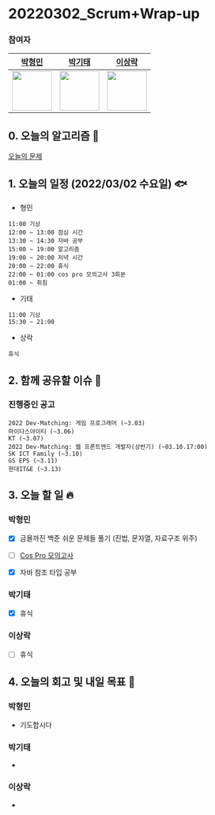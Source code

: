 # 20220302_Scrum+Wrap-up

### 참여자

| [박형민](https://github.com/npnppn)  | [박기태](https://github.com/idiot-kitto)   | [이상락](https://github.com/SangRakee)  |
| :------: | :------: | :------:
|<img src="https://github.com/npnppn.png" width="80"> | <img src="https://github.com/idiot-kitto.png" width="80">|<img src="https://github.com/SangRakee.png" width="80">

## 0. 오늘의 알고리즘 🎈
[오늘의 문제](
https://github.com/tony9402/baekjoon/blob/main/picked.md) 


## 1. 오늘의 일정 (2022/03/02 수요일) 🐟

- 형민
```
11:00 기상
12:00 ~ 13:00 점심 시간
13:30 ~ 14:30 자바 공부
15:00 ~ 19:00 알고리즘
19:00 ~ 20:00 저녁 시간
20:00 ~ 22:00 휴식
22:00 ~ 01:00 cos pro 모의고사 3회분
01:00 ~ 취침
```

- 기태
```
11:00 기상
15:30 ~ 21:00 
```

- 상락
```
휴식
```

## 2. 함께 공유할 이슈 💌



### 진행중인 공고
```
2022 Dev-Matching: 게임 프로그래머 (~3.03)
마이다스아이티 (~3.06)
KT (~3.07)
2022 Dev-Matching: 웹 프론트엔드 개발자(상반기) (~03.10.17:00)
SK ICT Family (~3.10)
GS EPS (~3.11)
현대IT&E (~3.13)
```



## 3. 오늘 할 일 🔥



### 박형민
- [x] 금욜까진 백준 쉬운 문제들 풀기 (진법, 문자열, 자료구조 위주)
- [ ] [Cos Pro 모의고사](https://edu.goorm.io/lecture/17301/cos-pro-1%EA%B8%89-%EA%B8%B0%EC%B6%9C%EB%AC%B8%EC%A0%9C-java)
- [x] 자바 참조 타입 공부




### 박기태
- [x] 휴식



### 이상락
- [ ] 휴식




## 4. 오늘의 회고 및 내일 목표 🎈



### 박형민

- 기도합시다


### 박기태

- 


### 이상락

- 
